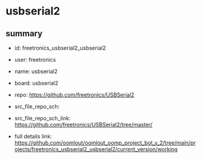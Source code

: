 # usbserial2
 
## summary 
* id: freetronics_usbserial2_usbserial2
* user: freetronics
* name: usbserial2
* board: usbserial2
* repo: https://github.com/freetronics/USBSerial2



* src_file_repo_sch: 
* src_file_repo_sch_link: https://github.com/freetronics/USBSerial2/tree/master/
* full details link: https://github.com/oomlout/oomlout_oomp_project_bot_v_2/tree/main/projects/freetronics_usbserial2_usbserial2/current_version/working  






